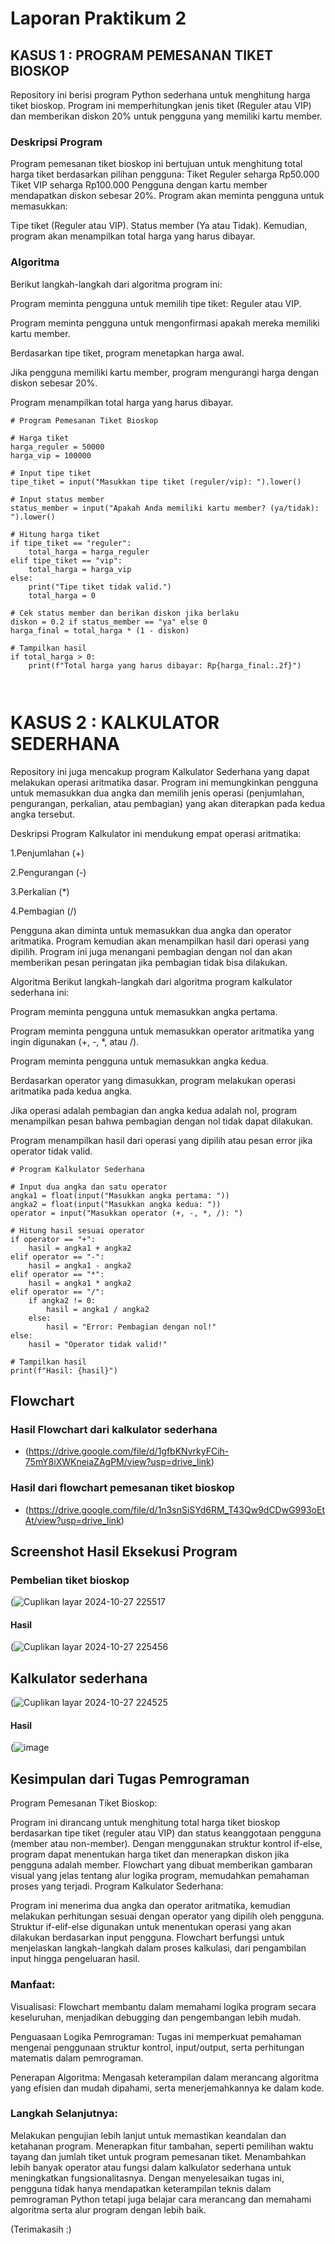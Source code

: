 # Laporan Praktikum 2

## KASUS 1 : PROGRAM PEMESANAN TIKET BIOSKOP
Repository ini berisi program Python sederhana untuk menghitung harga tiket bioskop. Program ini memperhitungkan jenis tiket (Reguler atau VIP) dan memberikan diskon 20% untuk pengguna yang memiliki kartu member.

### Deskripsi Program
Program pemesanan tiket bioskop ini bertujuan untuk menghitung total harga tiket berdasarkan pilihan pengguna:
Tiket Reguler seharga Rp50.000
Tiket VIP seharga Rp100.000
Pengguna dengan kartu member mendapatkan diskon sebesar 20%.
Program akan meminta pengguna untuk memasukkan:

Tipe tiket (Reguler atau VIP).
Status member (Ya atau Tidak).
Kemudian, program akan menampilkan total harga yang harus dibayar.

### Algoritma
Berikut langkah-langkah dari algoritma program ini:

Program meminta pengguna untuk memilih tipe tiket: Reguler atau VIP.

Program meminta pengguna untuk mengonfirmasi apakah mereka memiliki kartu member.

Berdasarkan tipe tiket, program menetapkan harga awal.

Jika pengguna memiliki kartu member, program mengurangi harga dengan diskon sebesar 20%.

Program menampilkan total harga yang harus dibayar.
```phython
# Program Pemesanan Tiket Bioskop

# Harga tiket
harga_reguler = 50000
harga_vip = 100000

# Input tipe tiket
tipe_tiket = input("Masukkan tipe tiket (reguler/vip): ").lower()

# Input status member
status_member = input("Apakah Anda memiliki kartu member? (ya/tidak): ").lower()

# Hitung harga tiket
if tipe_tiket == "reguler":
    total_harga = harga_reguler
elif tipe_tiket == "vip":
    total_harga = harga_vip
else:
    print("Tipe tiket tidak valid.")
    total_harga = 0

# Cek status member dan berikan diskon jika berlaku
diskon = 0.2 if status_member == "ya" else 0
harga_final = total_harga * (1 - diskon)

# Tampilkan hasil
if total_harga > 0:
    print(f"Total harga yang harus dibayar: Rp{harga_final:.2f}")

 
```
# KASUS 2 : KALKULATOR SEDERHANA
Repository ini juga mencakup program Kalkulator Sederhana yang dapat melakukan operasi aritmatika dasar. Program ini memungkinkan pengguna untuk memasukkan dua angka dan memilih jenis operasi (penjumlahan, pengurangan, perkalian, atau pembagian) yang akan diterapkan pada kedua angka tersebut.

Deskripsi Program
Kalkulator ini mendukung empat operasi aritmatika:

1.Penjumlahan (+)

2.Pengurangan (-)

3.Perkalian (*)

4.Pembagian (/)

Pengguna akan diminta untuk memasukkan dua angka dan operator aritmatika. Program kemudian akan menampilkan hasil dari operasi yang dipilih. Program ini juga menangani pembagian dengan nol dan akan memberikan pesan peringatan jika pembagian tidak bisa dilakukan.

Algoritma
Berikut langkah-langkah dari algoritma program kalkulator sederhana ini:

Program meminta pengguna untuk memasukkan angka pertama.

Program meminta pengguna untuk memasukkan operator aritmatika yang ingin digunakan (+, -, *, atau /).

Program meminta pengguna untuk memasukkan angka kedua.

Berdasarkan operator yang dimasukkan, program melakukan operasi aritmatika pada kedua angka.

Jika operasi adalah pembagian dan angka kedua adalah nol, program menampilkan pesan bahwa pembagian dengan nol tidak dapat dilakukan.

Program menampilkan hasil dari operasi yang dipilih atau pesan error jika operator tidak valid.

```phython
# Program Kalkulator Sederhana

# Input dua angka dan satu operator
angka1 = float(input("Masukkan angka pertama: "))
angka2 = float(input("Masukkan angka kedua: "))
operator = input("Masukkan operator (+, -, *, /): ")

# Hitung hasil sesuai operator
if operator == "+":
    hasil = angka1 + angka2
elif operator == "-":
    hasil = angka1 - angka2
elif operator == "*":
    hasil = angka1 * angka2
elif operator == "/":
    if angka2 != 0:
        hasil = angka1 / angka2
    else:
        hasil = "Error: Pembagian dengan nol!"
else:
    hasil = "Operator tidak valid!"

# Tampilkan hasil
print(f"Hasil: {hasil}")
```
## Flowchart
### Hasil Flowchart dari kalkulator sederhana
* (https://drive.google.com/file/d/1gfbKNvrkyFCih-75mY8iXWKneiaZAgPM/view?usp=drive_link)
### Hasil dari flowchart pemesanan tiket bioskop
* (https://drive.google.com/file/d/1n3snSiSYd6RM_T43Qw9dCDwG993oEtAt/view?usp=drive_link)

## Screenshot Hasil Eksekusi Program
### Pembelian tiket bioskop
(![Cuplikan layar 2024-10-27 225517](https://github.com/user-attachments/assets/210cd88d-71e5-4d10-a64d-fee39afbe456)
#### Hasil
(![Cuplikan layar 2024-10-27 225456](https://github.com/user-attachments/assets/05432099-8f5f-4ee5-b856-740eec60199a)
## Kalkulator sederhana
(![Cuplikan layar 2024-10-27 224525](https://github.com/user-attachments/assets/e05f2de7-8f17-4665-85f7-f6b67b7548e9)
#### Hasil
(![image](https://github.com/user-attachments/assets/88f30ee6-7e3f-4e70-a3f7-b575c81e605b)
## Kesimpulan dari Tugas Pemrograman
Program Pemesanan Tiket Bioskop:

Program ini dirancang untuk menghitung total harga tiket bioskop berdasarkan tipe tiket (reguler atau VIP) dan status keanggotaan pengguna (member atau non-member).
Dengan menggunakan struktur kontrol if-else, program dapat menentukan harga tiket dan menerapkan diskon jika pengguna adalah member.
Flowchart yang dibuat memberikan gambaran visual yang jelas tentang alur logika program, memudahkan pemahaman proses yang terjadi.
Program Kalkulator Sederhana:

Program ini menerima dua angka dan operator aritmatika, kemudian melakukan perhitungan sesuai dengan operator yang dipilih oleh pengguna.
Struktur if-elif-else digunakan untuk menentukan operasi yang akan dilakukan berdasarkan input pengguna.
Flowchart berfungsi untuk menjelaskan langkah-langkah dalam proses kalkulasi, dari pengambilan input hingga pengeluaran hasil.
### Manfaat:
Visualisasi: Flowchart membantu dalam memahami logika program secara keseluruhan, menjadikan debugging dan pengembangan lebih mudah.

Penguasaan Logika Pemrograman: Tugas ini memperkuat pemahaman mengenai penggunaan struktur kontrol, input/output, serta perhitungan matematis dalam pemrograman.

Penerapan Algoritma: Mengasah keterampilan dalam merancang algoritma yang efisien dan mudah dipahami, serta menerjemahkannya ke dalam kode.
### Langkah Selanjutnya:
Melakukan pengujian lebih lanjut untuk memastikan keandalan dan ketahanan program.
Menerapkan fitur tambahan, seperti pemilihan waktu tayang dan jumlah tiket untuk program pemesanan tiket.
Menambahkan lebih banyak operator atau fungsi dalam kalkulator sederhana untuk meningkatkan fungsionalitasnya.
Dengan menyelesaikan tugas ini, pengguna tidak hanya mendapatkan keterampilan teknis dalam pemrograman Python tetapi juga belajar cara merancang dan memahami algoritma serta alur program dengan lebih baik.

(Terimakasih :)

